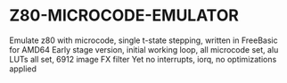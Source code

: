 # Z80-MICROCODE-EMULATOR
Emulate z80 with microcode, single t-state stepping, written in FreeBasic for AMD64
Early stage version, initial working loop, all microcode set, alu LUTs all set, 6912 image FX filter
Yet no interrupts, iorq, no optimizations applied
